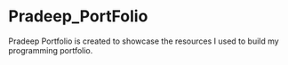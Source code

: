 # Pradeep_PortFolio
Pradeep Portfolio is created to showcase the resources I used to build my programming portfolio.
